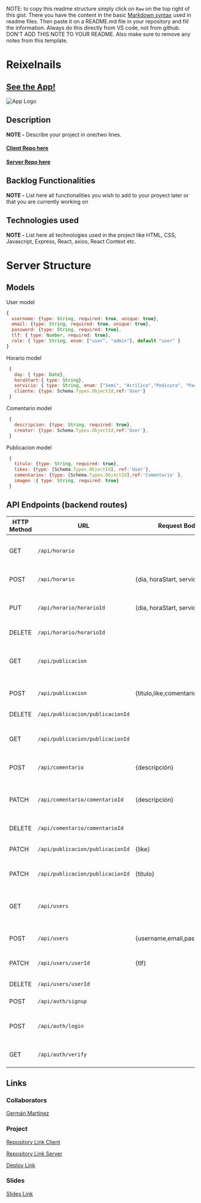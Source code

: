 NOTE: to copy this readme structure simply click on `Raw` on the top right of this gist. There you have the content in the basic [Markdown syntax](https://www.markdownguide.org/basic-syntax/) used in readme files. Then paste it on a README.md file in your repository and fill the information. Always do this directly from VS code, not from github. DON'T ADD THIS NOTE TO YOUR README. Also make sure to remove any notes from this template.

# Reixelnails

## [See the App!](www.your-deploy-url-here.com)

![App Logo](your-image-logo-path-or-name)

## Description

**NOTE -** Describe your project in one/two lines.

#### [Client Repo here](www.your-github-url-here.com)
#### [Server Repo here](www.your-github-url-here.com)

## Backlog Functionalities

**NOTE -** List here all functionalities you wish to add to your proyect later or that you are currently working on

## Technologies used

**NOTE -** List here all technologies used in the project like HTML, CSS, Javascript, Express, React, axios, React Context etc.

# Server Structure

## Models

User model

```javascript
{
  username: {type: String, required: true, unique: true},
  email: {type: String, required: true, unique: true},
  password: {type: String, required: true},
  tlf: { type: Number, required: true},
  role: { type: String, enum: ["user", "admin"], default "user" }
}
```

Horario model

```javascript
 {
   day: { type: Date},
   horaStart:{ type: String},
   servicio: { type: String, enum: ["Semi", "Acrilico","Pedicura", "Pack"]},
   cliente: {type: Schema.Types.ObjectId,ref:'User'}
 }
```

Comentario model

```javascript
 {
   descripcion: {type: String, required: true},
   creator: {type: Schema.Types.ObjectId,ref:'User'},
 }
```

Publicacion model

```javascript
 {
   titulo: {type: String, required: true},
   likes: {type: [Schema.Types.ObjectId], ref:'User'},
   comentarios: {type: [Schema.Types.ObjectId],ref:'Comentario' },
   imagen :{ type: String, required: true}
 }
```

## API Endpoints (backend routes)

| HTTP Method | URL                             | Request Body                 | Success status | Error Status | Description                                                    |
| ----------- | ------------------------------- | ---------------------------- | -------------- | ------------ | -------------------------------------------------------------- |
| GET         | `/api/horario`                  |                              | 200            | 400          | Devuelve un Array de todos los horarios                        |
| POST        | `/api/horario`                  |{dia, horaStart, servicio}    | 201            | 400          | Crear un nuevo horario                                         |
| PUT         | `/api/horario/horarioId`        |{dia, horaStart, servicio}    | 200            | 401          | Actualiza todos los datos del horario                          |
| DELETE      | `/api/horario/horarioId`        |                              | 204            | 400          | Borra un horario                                               |
| GET         | `/api/publicacion`              |                              | 200            | 400          | Devuelve un Array de Objetos con cada Publicacion              |
| POST        | `/api/publicacion`              |{titulo,like,comentarios,img} | 201            | 400          | Crear una nueva Publicacion                                    |
| DELETE      | `/api/publicacion/publicacionId`|                              | 204            | 401          | Borra una Publicación                                          |
| GET         | `/api/publicacion/publicacionId`|                              | 200            | 400          | Devuelve el Objeto de la Publicacion                           |
| POST        | `/api/comentario`               |{descripción}                 | 201            | 400          | Crear un nuevo comentario                                      |
| PATCH       | `/api/comentario/comentarioId`  |{descripción}                 | 200            | 400          | Editar solo la descripción del comentario                      |
| DELETE      | `/api/comentario/comentarioId`  |                              | 204            | 401          | Borrar un comentario                                           |
| PATCH       | `/api/publicacion/publicacionId`|{like}                        | 200            | 400          | Editar si le das a like o no                                   |
| PATCH       | `/api/publicacion/publicacionId`|{titulo}                      | 200            | 400          | Editar el titulo de la Publicacion                             |
| GET         | `/api/users`                    |                              | 200            | 400          | Devuelve un Array con todos los usuarios                       |
| POST        | `/api/users`                    |{username,email,password,tlf} | 201            | 400          | Crea un nuevo usuario                                          |
| PATCH       | `/api/users/userId`             |{tlf}                         | 200            | 400          | Edita el telefono de un usuario                                |
| DELETE      | `/api/users/userId`             |                              | 204            | 400          | Borra un usuario                                               |
| POST        | `/api/auth/signup`              |                              | 204            | 400          | Crea un usuario                                                |
| POST        | `/api/auth/login`               |                              | 204            | 400          | Autentifica un usuario y da un token                           |
| GET         | `/api/auth/verify`              |                              | 204            | 400          | Verifica si el token es valido                                 |
  
## Links

### Collaborators

[Germán Martínez](https://github.com/Germanmtz96)

### Project

[Repository Link Client](www.your-github-url-here.com)

[Repository Link Server](www.your-github-url-here.com)

[Deploy Link](www.your-deploy-url-here.com)

### Slides

[Slides Link](www.your-slides-url-here.com)
